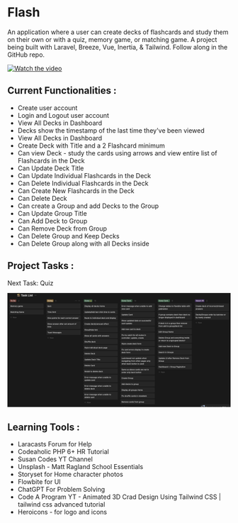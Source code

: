 # Flash

An application where a user can create decks of flashcards and study them on their own or with a quiz, memory game, or matching game. A project being built with Laravel, Breeze, Vue, Inertia, &amp; Tailwind. Follow along in the GitHub repo.

[![Watch the video](https://img.youtube.com/vi/1VNtswo5Kf8/maxresdefault.jpg)](https://www.youtube.com/watch?v=1VNtswo5Kf8)

## Current Functionalities :

- Create user account
- Login and Logout user account
- View All Decks in Dashboard
- Decks show the timestamp of the last time they've been viewed
- View All Decks in Dashboard
- Create Deck with Title and a 2 Flashcard minimum
- Can view Deck - study the cards using arrows and view entire list of Flashcards in the Deck
- Can Update Deck Title
- Can Update Individual Flashcards in the Deck
- Can Delete Individual Flashcards in the Deck
- Can Create New Flashcards in the Deck
- Can Delete Deck
- Can create a Group and add Decks to the Group
- Can Update Group Title
- Can Add Deck to Group
- Can Remove Deck from Group
- Can Delete Group and Keep Decks
- Can Delete Group along with all Decks inside

## Project Tasks :

Next Task: Quiz

![Project Tasks](/flashcards/public/images/tasks.png)

## Learning Tools :

- Laracasts Forum for Help
- Codeaholic PHP 6+ HR Tutorial
- Susan Codes YT Channel
- Unsplash - Matt Ragland School Essentials
- Storyset for Home character photos
- Flowbite for UI
- ChatGPT For Problem Solving
- Code A Program YT - Animated 3D Crad Design Using Tailwind CSS | tailwind css advanced tutorial
- Heroicons - for logo and icons
